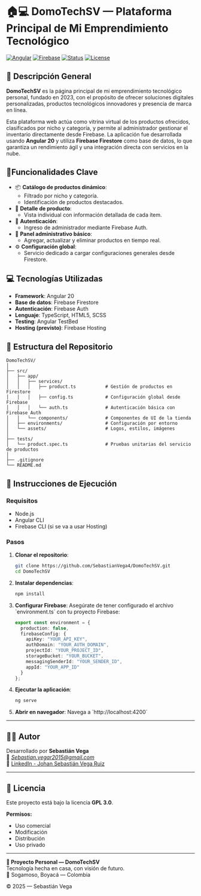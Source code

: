 # 🏠💻 DomoTechSV — Plataforma Principal de Mi Emprendimiento Tecnológico

[![Angular](https://img.shields.io/badge/Built%20with-Angular%2020-red?style=for-the-badge&logo=angular)](https://angular.io/)
[![Firebase](https://img.shields.io/badge/Backend-Firebase-yellow?style=for-the-badge&logo=firebase)](https://firebase.google.com/)
[![Status](https://img.shields.io/badge/Estado-Activo-brightgreen?style=for-the-badge)]()
[![License](https://img.shields.io/badge/Licencia-GPL%203.0-blue?style=for-the-badge)](https://www.gnu.org/licenses/gpl-3.0.html)

## 🌟 Descripción General

**DomoTechSV** es la página principal de mi emprendimiento tecnológico personal, fundado en 2023, con el propósito de ofrecer soluciones digitales personalizadas, productos tecnológicos innovadores y presencia de marca en línea.

Esta plataforma web actúa como vitrina virtual de los productos ofrecidos, clasificados por nicho y categoría, y permite al administrador gestionar el inventario directamente desde Firebase. La aplicación fue desarrollada usando **Angular 20** y utiliza **Firebase Firestore** como base de datos, lo que garantiza un rendimiento ágil y una integración directa con servicios en la nube.

## 🛒Funcionalidades Clave

- 📦 **Catálogo de productos dinámico**:
  - Filtrado por nicho y categoría.
  - Identificación de productos destacados.
- 🔎 **Detalle de producto**:
  - Vista individual con información detallada de cada ítem.
- 🔐 **Autenticación**:
  - Ingreso de administrador mediante Firebase Auth.
- 🧠 **Panel administrativo básico**:
  - Agregar, actualizar y eliminar productos en tiempo real.
- ⚙️ **Configuración global**:
  - Servicio dedicado a cargar configuraciones generales desde Firestore.

## 💻 Tecnologías Utilizadas

- **Framework**: Angular 20
- **Base de datos**: Firebase Firestore
- **Autenticación**: Firebase Auth
- **Lenguaje**: TypeScript, HTML5, SCSS
- **Testing**: Angular TestBed
- **Hosting (previsto)**: Firebase Hosting

## 📂 Estructura del Repositorio

```
DomoTechSV/
│
├── src/
│   ├── app/
│   │   ├── services/
│   │   │   ├── product.ts           # Gestión de productos en Firestore
│   │   │   ├── config.ts            # Configuración global desde Firebase
│   │   │   └── auth.ts              # Autenticación básica con Firebase Auth
│   │   └── components/              # Componentes de UI de la tienda
│   ├── environments/                # Configuración por entorno
│   └── assets/                      # Logos, estilos, imágenes
│
├── tests/
│   └── product.spec.ts              # Pruebas unitarias del servicio de productos
│
├── .gitignore
└── README.md
```

## 🚀 Instrucciones de Ejecución

### Requisitos

- Node.js
- Angular CLI
- Firebase CLI (si se va a usar Hosting)

### Pasos

1. **Clonar el repositorio**:
   ```bash
   git clone https://github.com/SebastianVega4/DomoTechSV.git
   cd DomoTechSV
   ```

2. **Instalar dependencias**:
   ```bash
   npm install
   ```

3. **Configurar Firebase**:
   Asegúrate de tener configurado el archivo \`environment.ts\` con tu proyecto Firebase:
   ```ts
   export const environment = {
     production: false,
     firebaseConfig: {
       apiKey: "YOUR_API_KEY",
       authDomain: "YOUR_AUTH_DOMAIN",
       projectId: "YOUR_PROJECT_ID",
       storageBucket: "YOUR_BUCKET",
       messagingSenderId: "YOUR_SENDER_ID",
       appId: "YOUR_APP_ID"
     }
   };
   ```

4. **Ejecutar la aplicación**:
   ```bash
   ng serve
   ```

5. **Abrir en navegador**:
   Navega a \`http://localhost:4200\`

---

## 👨‍💼 Autor

Desarrollado por **Sebastián Vega**  
📧 *Sebastian.vegar2015@gmail.com*  
🔗 [LinkedIn - Johan Sebastián Vega Ruiz](https://www.linkedin.com/in/johan-sebastian-vega-ruiz-b1292011b/)

---

## 📜 Licencia

Este proyecto está bajo la licencia **GPL 3.0**.

**Permisos:**

- Uso comercial
- Modificación
- Distribución
- Uso privado

---

**🏢 Proyecto Personal — DomoTechSV**  
Tecnología hecha en casa, con visión de futuro.  
📍 Sogamoso, Boyacá — Colombia

© 2025 — Sebastián Vega
